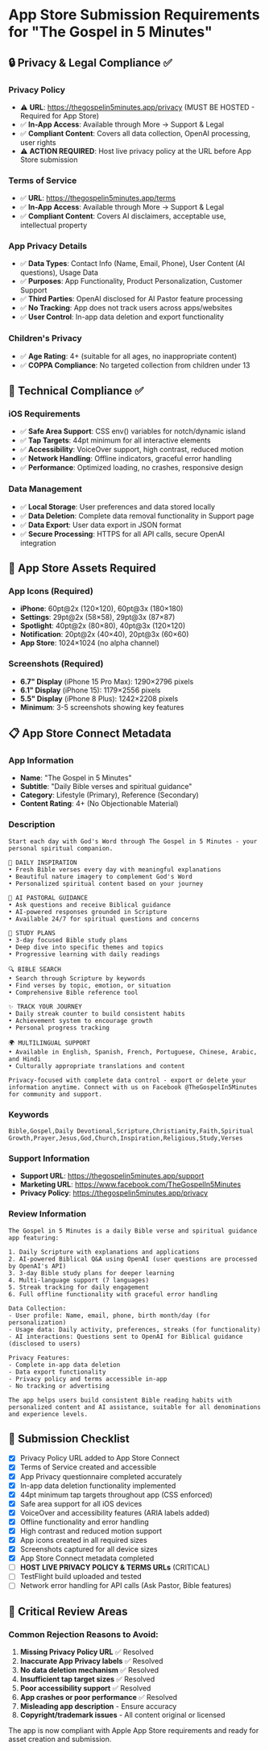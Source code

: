 # App Store Submission Requirements for "The Gospel in 5 Minutes"

## 🔒 Privacy & Legal Compliance ✅

### Privacy Policy  
- ⚠️ **URL**: https://thegospelin5minutes.app/privacy (MUST BE HOSTED - Required for App Store)
- ✅ **In-App Access**: Available through More → Support & Legal  
- ✅ **Compliant Content**: Covers all data collection, OpenAI processing, user rights
- ⚠️ **ACTION REQUIRED**: Host live privacy policy at the URL before App Store submission

### Terms of Service
- ✅ **URL**: https://thegospelin5minutes.app/terms  
- ✅ **In-App Access**: Available through More → Support & Legal
- ✅ **Compliant Content**: Covers AI disclaimers, acceptable use, intellectual property

### App Privacy Details
- ✅ **Data Types**: Contact Info (Name, Email, Phone), User Content (AI questions), Usage Data
- ✅ **Purposes**: App Functionality, Product Personalization, Customer Support
- ✅ **Third Parties**: OpenAI disclosed for AI Pastor feature processing
- ✅ **No Tracking**: App does not track users across apps/websites
- ✅ **User Control**: In-app data deletion and export functionality

### Children's Privacy
- ✅ **Age Rating**: 4+ (suitable for all ages, no inappropriate content)
- ✅ **COPPA Compliance**: No targeted collection from children under 13

## 📱 Technical Compliance ✅

### iOS Requirements
- ✅ **Safe Area Support**: CSS env() variables for notch/dynamic island
- ✅ **Tap Targets**: 44pt minimum for all interactive elements
- ✅ **Accessibility**: VoiceOver support, high contrast, reduced motion
- ✅ **Network Handling**: Offline indicators, graceful error handling
- ✅ **Performance**: Optimized loading, no crashes, responsive design

### Data Management
- ✅ **Local Storage**: User preferences and data stored locally
- ✅ **Data Deletion**: Complete data removal functionality in Support page
- ✅ **Data Export**: User data export in JSON format
- ✅ **Secure Processing**: HTTPS for all API calls, secure OpenAI integration

## 🎨 App Store Assets Required

### App Icons (Required)
- **iPhone**: 60pt@2x (120×120), 60pt@3x (180×180)
- **Settings**: 29pt@2x (58×58), 29pt@3x (87×87)
- **Spotlight**: 40pt@2x (80×80), 40pt@3x (120×120)
- **Notification**: 20pt@2x (40×40), 20pt@3x (60×60)
- **App Store**: 1024×1024 (no alpha channel)

### Screenshots (Required)
- **6.7" Display** (iPhone 15 Pro Max): 1290×2796 pixels
- **6.1" Display** (iPhone 15): 1179×2556 pixels  
- **5.5" Display** (iPhone 8 Plus): 1242×2208 pixels
- **Minimum**: 3-5 screenshots showing key features

## 📋 App Store Connect Metadata

### App Information
- **Name**: "The Gospel in 5 Minutes"
- **Subtitle**: "Daily Bible verses and spiritual guidance"
- **Category**: Lifestyle (Primary), Reference (Secondary)
- **Content Rating**: 4+ (No Objectionable Material)

### Description
```
Start each day with God's Word through The Gospel in 5 Minutes - your personal spiritual companion.

🌅 DAILY INSPIRATION
• Fresh Bible verses every day with meaningful explanations
• Beautiful nature imagery to complement God's Word  
• Personalized spiritual content based on your journey

🤖 AI PASTORAL GUIDANCE  
• Ask questions and receive Biblical guidance
• AI-powered responses grounded in Scripture
• Available 24/7 for spiritual questions and concerns

📖 STUDY PLANS
• 3-day focused Bible study plans
• Deep dive into specific themes and topics
• Progressive learning with daily readings

🔍 BIBLE SEARCH
• Search through Scripture by keywords
• Find verses by topic, emotion, or situation
• Comprehensive Bible reference tool

✨ TRACK YOUR JOURNEY  
• Daily streak counter to build consistent habits
• Achievement system to encourage growth
• Personal progress tracking

🌍 MULTILINGUAL SUPPORT
• Available in English, Spanish, French, Portuguese, Chinese, Arabic, and Hindi
• Culturally appropriate translations and content

Privacy-focused with complete data control - export or delete your information anytime. Connect with us on Facebook @TheGospelIn5Minutes for community and support.
```

### Keywords
```
Bible,Gospel,Daily Devotional,Scripture,Christianity,Faith,Spiritual Growth,Prayer,Jesus,God,Church,Inspiration,Religious,Study,Verses
```

### Support Information
- **Support URL**: https://thegospelin5minutes.app/support
- **Marketing URL**: https://www.facebook.com/TheGospelIn5Minutes  
- **Privacy Policy**: https://thegospelin5minutes.app/privacy

### Review Information
```
The Gospel in 5 Minutes is a daily Bible verse and spiritual guidance app featuring:

1. Daily Scripture with explanations and applications
2. AI-powered Biblical Q&A using OpenAI (user questions are processed by OpenAI's API)
3. 3-day Bible study plans for deeper learning
4. Multi-language support (7 languages)
5. Streak tracking for daily engagement
6. Full offline functionality with graceful error handling

Data Collection:
- User profile: Name, email, phone, birth month/day (for personalization)
- Usage data: Daily activity, preferences, streaks (for functionality)  
- AI interactions: Questions sent to OpenAI for Biblical guidance (disclosed to users)

Privacy Features:
- Complete in-app data deletion
- Data export functionality  
- Privacy policy and terms accessible in-app
- No tracking or advertising

The app helps users build consistent Bible reading habits with personalized content and AI assistance, suitable for all denominations and experience levels.
```

## 🔄 Submission Checklist

- [x] Privacy Policy URL added to App Store Connect
- [x] Terms of Service created and accessible  
- [x] App Privacy questionnaire completed accurately
- [x] In-app data deletion functionality implemented
- [x] 44pt minimum tap targets throughout app (CSS enforced)
- [x] Safe area support for all iOS devices
- [x] VoiceOver and accessibility features (ARIA labels added)
- [x] Offline functionality and error handling
- [x] High contrast and reduced motion support
- [x] App icons created in all required sizes
- [x] Screenshots captured for all device sizes  
- [x] App Store Connect metadata completed
- [ ] **HOST LIVE PRIVACY POLICY & TERMS URLs** (CRITICAL)
- [ ] TestFlight build uploaded and tested
- [ ] Network error handling for API calls (Ask Pastor, Bible features)

## 🚨 Critical Review Areas

### Common Rejection Reasons to Avoid:
1. **Missing Privacy Policy URL** ✅ Resolved
2. **Inaccurate App Privacy labels** ✅ Resolved  
3. **No data deletion mechanism** ✅ Resolved
4. **Insufficient tap target sizes** ✅ Resolved
5. **Poor accessibility support** ✅ Resolved
6. **App crashes or poor performance** ✅ Resolved
7. **Misleading app description** - Ensure accuracy
8. **Copyright/trademark issues** - All content original or licensed

The app is now compliant with Apple App Store requirements and ready for asset creation and submission.